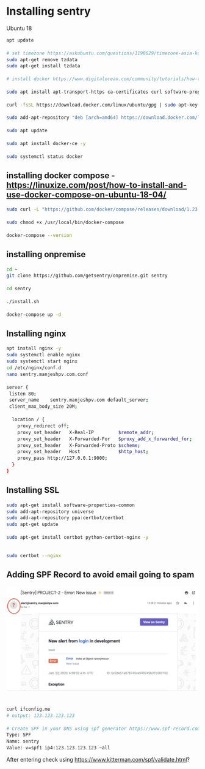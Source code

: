 # Installing sentry

Ubuntu 18

```sh
apt update

# set timezone https://askubuntu.com/questions/1198629/timezone-asia-kolkata-changed-to-pst
sudo apt-get remove tzdata
sudo apt-get install tzdata

# install docker https://www.digitalocean.com/community/tutorials/how-to-install-and-use-docker-on-ubuntu-18-04

sudo apt install apt-transport-https ca-certificates curl software-properties-common -y

curl -fsSL https://download.docker.com/linux/ubuntu/gpg | sudo apt-key add -

sudo add-apt-repository "deb [arch=amd64] https://download.docker.com/linux/ubuntu bionic stable"

sudo apt update

sudo apt install docker-ce -y

sudo systemctl status docker

```
## installing docker compose - https://linuxize.com/post/how-to-install-and-use-docker-compose-on-ubuntu-18-04/

```sh
sudo curl -L "https://github.com/docker/compose/releases/download/1.23.1/docker-compose-$(uname -s)-$(uname -m)" -o /usr/local/bin/docker-compose

sudo chmod +x /usr/local/bin/docker-compose

docker-compose --version
```

## installing onpremise
```sh
cd ~
git clone https://github.com/getsentry/onpremise.git sentry

cd sentry

./install.sh

docker-compose up -d
```

## Installing nginx
```sh
apt install nginx -y
sudo systemctl enable nginx
sudo systemctl start nginx
cd /etc/nginx/conf.d
nano sentry.manjeshpv.com.conf

server {
 listen 80;
 server_name    sentry.manjeshpv.com default_server;
 client_max_body_size 20M;

  location / {
    proxy_redirect off;
    proxy_set_header   X-Real-IP         $remote_addr;
    proxy_set_header   X-Forwarded-For   $proxy_add_x_forwarded_for;
    proxy_set_header   X-Forwarded-Proto $scheme;
    proxy_set_header   Host              $http_host;
    proxy_pass http://127.0.0.1:9000;
  }
}
```

## Installing SSL

```sh
sudo apt-get install software-properties-common
sudo add-apt-repository universe
sudo add-apt-repository ppa:certbot/certbot
sudo apt-get update

sudo apt-get install certbot python-certbot-nginx -y
```


```sh

sudo certbot --nginx
```

## Adding SPF Record to avoid email going to spam

![](/image.png)

```sh

curl ifconfig.me
# output: 123.123.123.123

# Create SPF in your DNS using spf generator https://www.spf-record.com/generator.php?domain=sentry.manjeshpv.com
Type: SPF
Name: sentry
Value: v=spf1 ip4:123.123.123.123 ~all
```
After entering check using https://www.kitterman.com/spf/validate.html?
